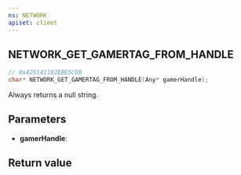```yaml
---
ns: NETWORK
apiset: client
---
```

## NETWORK_GET_GAMERTAG_FROM_HANDLE

```c
// 0x426141162EBE5CDB
char* NETWORK_GET_GAMERTAG_FROM_HANDLE(Any* gamerHandle);
```

Always returns a null string.

## Parameters
* **gamerHandle**:

## Return value

